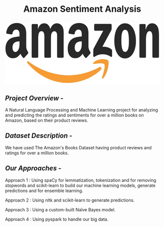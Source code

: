# <p align = 'center'> Amazon Sentiment Analysis </p>
  <p align = 'center'> <img width="600" img height="200" src = logo.png </p>

## *Project Overview* - 
A Natural Language Processing and Machine Learning project for analyzing and predicting the ratings and sentiments for over a million books on Amazon, based on their product reviews. 

## *Dataset Description* - 
We have used The Amazon's Books Dataset having product reviews and ratings for over a million books. 

## *Our Approaches* -  

Approach 1 : Using spaCy for lemmatization, tokenization and for removing stopwords and scikit-learn to build our machine learning models, generate predictions and for ensemble learning.

Approach 2 : Using nltk and scikit-learn to generate predictions.

Approach 3 : Using a custom-built Naïve Bayes model.

Approach 4 : Using pyspark to handle our big data.



